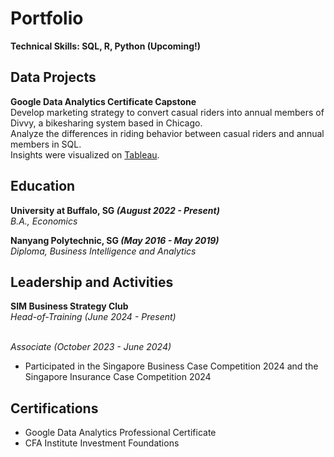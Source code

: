 # Portfolio
**Technical Skills: SQL, R, Python (Upcoming!)**

## Data Projects
**Google Data Analytics Certificate Capstone**
<br/>Develop marketing strategy to convert casual riders into annual members of Divvy, a bikesharing system based in Chicago.
<br/>Analyze the differences in riding behavior between casual riders and annual members in SQL. 
<br/>Insights were visualized on [Tableau](https://public.tableau.com/views/DivvyMembershipRidingBehavior/DIvvyMembershipRidingData?:language=en-GB&:sid=&:display_count=n&:origin=viz_share_link).

## Education
**University at Buffalo, SG   _(August 2022 - Present)_** 
<br/>_B.A., Economics_

**Nanyang Polytechnic, SG   _(May 2016 - May 2019)_**
<br/>*Diploma, Business Intelligence and Analytics*

## Leadership and Activities
**SIM Business Strategy Club**
<br/>_Head-of-Training (June 2024 - Present)_

<br/>_Associate (October 2023 - June 2024)_
- Participated in the Singapore Business Case Competition 2024 and the Singapore Insurance Case Competition 2024

## Certifications
- Google Data Analytics Professional Certificate
- CFA Institute Investment Foundations
